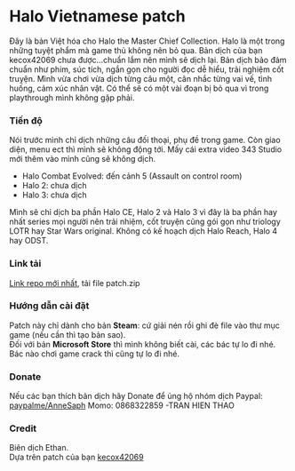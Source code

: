# Halo Vietnamese patch
Đây là bản Việt hóa cho Halo the Master Chief Collection. Halo là một trong những tuyệt phẩm mà game thủ không nên bỏ qua.
Bản dịch của bạn kecox42069 chưa được...chuẩn lắm nên mình sẽ dịch lại. Bản dịch bảo đảm chuẩn như phim, súc tích, ngắn gọn cho người đọc dễ hiểu, trải nghiệm cốt truyện. Mình vừa chơi vừa dịch từng câu một, cân nhắc từng vai vế, tình huống, cảm xúc nhân vật. Có thể sẽ có một vài đoạn bị bỏ qua vì trong playthrough mình không gặp phải.
### Tiến độ
Nói trước mình chỉ dịch những câu đối thoại, phụ đề trong game. Còn giao diện, menu ect thì mình sẽ không động tới. Mấy cái extra video 343 Studio mới thêm vào mình cũng sẽ không dịch.
- Halo Combat Evolved: đến cảnh 5 (Assault on control room)
- Halo 2: chưa dịch
- Halo 3: chưa dịch

Mình sẽ chỉ dịch ba phần Halo CE, Halo 2 và Halo 3 vì đây là ba phần hay nhất series mọi người nên trải nhiệm, cốt truyện cũng gói gọn như triology LOTR hay Star Wars original. Không có kế hoạch dịch Halo Reach, Halo 4 hay ODST.
### Link tải
[Link repo mới nhất](https://github.com/callmeEthan/Halo_vietnamese_patch/releases), tải file patch.zip
### Hướng dẫn cài đặt
Patch này chỉ dành cho bản **Steam**: cứ giải nén rồi ghi đè file vào thư mục game (nếu cần thì tạo bản sao).  
Đối với bản **Microsoft Store** thì mình không biết cài, các bác tự lo đi nhé.  
Bác nào chơi game crack thì cũng tự lo đi nhé.
### Donate
Nếu các bạn thích bản dịch hãy Donate để ủng hộ nhóm dịch
Paypal: [paypalme/AnneSaph](https://www.paypal.com/paypalme/AnneSaph)
Momo: 0868322859 -TRAN HIEN THAO
### Credit
Biên dịch Ethan.  
Dựa trên patch của bạn [kecox42069](https://github.com/kecox42069/kecoxviethoa)
